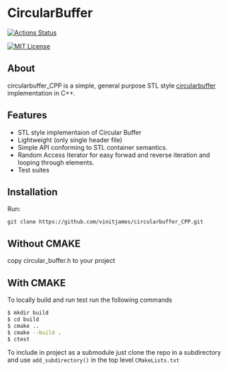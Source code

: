 CircularBuffer
===========

[![Actions Status](https://github.com/vinitjames/circularbuffer_CPP/workflows/Build%20and%20Test/badge.svg)](https://github.com/vinitjames/circularbuffer_CPP/actions)

[![MIT License](https://img.shields.io/github/license/vinitjames/circularbuffer)](https://github.com/vinitjames/circularbuffer/blob/master/LICENSE)
## About
circularbuffer_CPP is a simple, general purpose STL style [circularbuffer](https://en.wikipedia.org/wiki/Circular_buffer) implementation in C++.


## Features
* STL style implementaion of Circular Buffer
* Lightweight (only single header file)
* Simple API conforming to STL container semantics.
* Random Access Iterator for easy forwad and reverse iteration and looping through elements.
* Test suites

## Installation
Run:
```
git clone https://github.com/vinitjames/circularbuffer_CPP.git
```
## Without CMAKE 
copy circular_buffer.h to your project

## With CMAKE 
To locally build and run test run the following commands 
```sh
$ mkdir build
$ cd build 
$ cmake ..
$ cmake --build .
$ ctest 
``` 
To include in project as a submodule just clone the repo in a subdirectory and use `add_subdirectory()` in the top level `CMakeLists.txt` 
